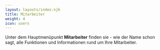 ```yaml
---
layout: layouts/index.njk
title: Mitarbeiter
weight: 4
icon: users
---
```


Unter dem Hauptmenüpunkt **Mitarbeiter** finden sie - wie der Name schon sagt, alle Funktionen und Informationen rund um Ihre Mitarbeiter.
